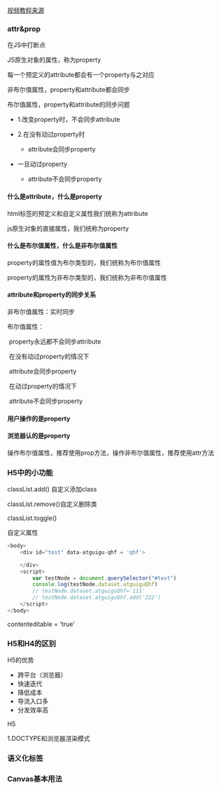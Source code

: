 [视频教程来源]()
### attr&prop
在JS中打断点

JS原生对象的属性，称为property

每一个预定义的attribute都会有一个property与之对应

 非布尔值属性，property和attribute都会同步

布尔值属性，property和attribute的同步问题

- 1.改变property时，不会同步attribute
- 2.在没有动过property时
  - attribute会同步property

- 一旦动过property
  - attribute不会同步property

#### 什么是attribute，什么是property

html标签的预定义和自定义属性我们统称为attribute

js原生对象的直接属性，我们统称为property

#### 什么是布尔值属性，什么是非布尔值属性

property的属性值为布尔类型的，我们统称为布尔值属性

property的属性为非布尔类型的，我们统称为非布尔值属性

#### attribute和property的同步关系

非布尔值属性：实时同步

布尔值属性：

​	property永远都不会同步attribute

​	在没有动过property的情况下

​		attribute会同步property

​	在动过property的情况下

​		attribute不会同步property

#### 用户操作的是property

#### 浏览器认的是property

操作布尔值属性，推荐使用prop方法，操作非布尔值属性，推荐使用attr方法

### H5中的小功能

classList.add() 自定义添加class

classList.remove()自定义删除类

classList.toggle()



自定义属性

```javascript
<body>
    <div id="test" data-atguigu-qhf = 'qhf'>

    </div>
    <script>
        var testNode = document.querySelector("#test")
        console.log(testNode.dataset.atguiguQhf)
        // testNode.dataset.atguiguQhf='111'
        // testNode.dataset.atguiguQhf.add('222')
    </script>
</body>
```



contenteditable = 'true'

### H5和H4的区别

H5的优势

- 跨平台（浏览器）
- 快速迭代
- 降低成本
- 导流入口多
- 分发效率高



H5

1.DOCTYPE和浏览器渲染模式

### 语义化标签

### Canvas基本用法
